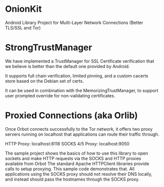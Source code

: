 OnionKit
========

Android Library Project for Multi-Layer Network Connections (Better TLS/SSL and Tor)

# StrongTrustManager

We have implemented a TrustManager for SSL Certificate verification that we believe is better than the default one provided by Android.

It supports full chain verification, limited pinning, and a custom cacerts store based on the Debian set of certs.

It can be used in combination with the MemorizingTrustManager, to support user prompted override for non-validating certificates.

# Proxied Connections (aka Orlib)

Once Orbot connects successfully to the Tor network, it offers two proxy servers running
on localhost that applications can route their traffic through.

HTTP Proxy: localhost:8118
SOCKS 4/5 Proxy: localhost:9050

The sample project shows the basics of how to use this library to open sockets and make HTTP requests via the
SOCKS and HTTP proxies available from Orbot The standard Apache HTTPClient libraries provide calls to setup proxying. This sample code
demonstrates that.  All applications using the SOCKS proxy should not resolve their DNS locally,
and instead should pass the hostnames through the SOCKS proxy. 

